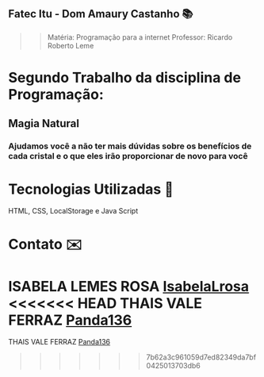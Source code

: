 ## Fatec Itu - Dom Amaury Castanho 📚
>> Matéria: Programação para a internet 
>> Professor: Ricardo Roberto Leme 

# Segundo Trabalho da disciplina de Programação:
## Magia Natural 
### Ajudamos você a não ter mais dúvidas sobre os benefícios de cada cristal e o que eles irão proporcionar de novo para você

# Tecnologias Utilizadas 🤖
HTML, CSS, LocalStorage e Java Script

# Contato ✉️
ISABELA LEMES ROSA [IsabelaLrosa](isabelalrosa@outlook.com)
<<<<<<< HEAD
THAIS VALE FERRAZ [Panda136](thais.cotrim@hotmail.com)
=======
THAIS VALE FERRAZ [Panda136](thais.cotrim@hotmail.com)
>>>>>>> 7b62a3c961059d7ed82349da7bf0425013703db6
